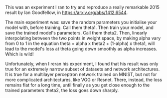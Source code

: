 This was an experiment I ran to try and reproduce a really remarkable 2015 result by Ian Goodfellow, in https://arxiv.org/abs/1412.6544.

The main experiment was: save the random parameters you initialise your model with, before training. Call them theta1. Then train your model, and save the trained model's parameters. Call them theta2. Then, linearly interpolating between the two points in weight space, by making alpha vary from 0 to 1 in the equation theta = alpha x theta2 + (1-alpha) x theta1, will lead to the model's loss at theta going down smoothly as alpha increases. Which is wild! 

Unfortunately, when I reran his experiment, I found that his result was only true for an extremely narrow subset of datasets and network architectures. It is true for a multilayer perceptron network trained on MNIST, but not for more complicated architectures, like VGG or Resnet. There, instead, the loss remains flat for a long time, until finally as you get close enough to the trained parameters theta2, the loss goes down sharply.

